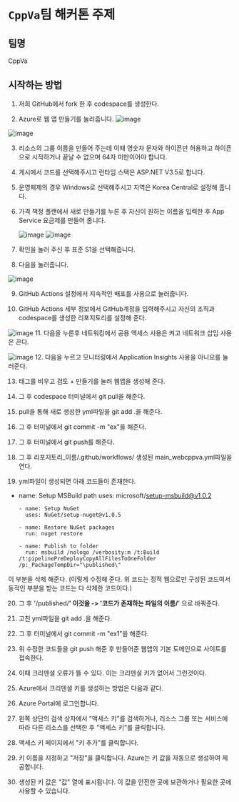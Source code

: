 # ` CppVa `팀 해커톤 주제

## 팀명

CppVa

## 시작하는 방법

1. 저희 GitHub에서 fork 한 후 codespace를 생성한다.
   
2. Azure로 웹 앱 만들기를 눌러줍니다.
![image](https://github.com/hackersground-kr/cppva/assets/74394824/fe6f9812-ce7d-4d23-a578-0506cdcb4d8d)

![image](https://github.com/hackersground-kr/cppva/assets/74394824/ff1f38b1-ea1f-4e19-ae12-d2aaa5bc2aad)

3. 리소스의 그룹 이름을 만들어 주는데 이때 영숫자 문자와 하이픈만 허용하고 하이픈으로 시작하거나 끝날 수 없으며 64자 미만이어야 합니다.

4. 게시에서 코드를 선택해주시고 런타임 스택은 ASP.NET V3.5로 합니다.

5. 운영체제의 경우 Windows로 선택해주시고 지역은 Korea Central로 설정해 줍니다.

6. 가격 책정 플랜에서 새로 만들기를 누른 후 자신이 원하는 이름을 입력한 후 App Service 요금제를 만들어 줍니다. 

   ![image](https://github.com/hackersground-kr/cppva/assets/74394824/dd30bdc0-f64a-4995-96b2-072cdd9b3478)
   ![image](https://github.com/hackersground-kr/cppva/assets/74394824/3839a90c-3017-41c4-ad1f-dfd0aeb64ea5)

7. 확인을 눌러 주신 후 표준 S1을 선택해줍니다.

8. 다음을 눌러줍니다.

![image](https://github.com/hackersground-kr/cppva/assets/74394824/a5b485c4-876d-48ec-8def-648551132f9e)

9. GitHub Actions 설정에서 지속적인 배포를 사용으로 눌러줍니다.

10. GitHub Actions 세부 정보에서 GitHub계정을 입력해주시고 자신의 조직과 codespace를 생성한
    리포지토리를 설정해 준다.

 ![image](https://github.com/hackersground-kr/cppva/assets/74394824/d0794e0b-35f5-4779-b402-c61df084f428)
11. 다음을 누른후 네트워킹에서 공용 액세스 사용은 켜고 네트워크 삽입 사용은 끈다.

 ![image](https://github.com/hackersground-kr/cppva/assets/74394824/df51e27e-6193-43dc-af77-1db21967f3ca)
12. 다음을 누르고 모니터링에서 Application Insights 사용을 아니요를 눌러준다.

13. 태그를 비우고 검토 + 만들기를 눌러 웹앱을 생성해 준다.

14. 그 후 codespace 터미널에서 git pull을 해준다.

15.  pull을 통해 새로 생성한 yml파일을 git add .을 해준다.
  
16. 그 후 터미널에서 git commit -m "ex"을 해준다.

17. 그 후 터미널에서 git push를 해준다.
   
18. 그 후 리포지토리_이름/.github/workflows/ 생성된 main_webcppva.yml파일을 연다.
 
19. yml파일이 생성되면 아래 코드들이 존재한다.

- name: Setup MSBuild path
        uses: microsoft/setup-msbuild@v1.0.2

      - name: Setup NuGet
        uses: NuGet/setup-nuget@v1.0.5

      - name: Restore NuGet packages
        run: nuget restore

      - name: Publish to folder
        run: msbuild /nologo /verbosity:m /t:Build /t:pipelinePreDeployCopyAllFilesToOneFolder /p:_PackageTempDir="\published\"

이 부분을 삭제 해준다. (이렇게 수정해 준다. 위 코드는 정적 웹으로만 구성된 코드여서 동적인 부분을 받는 코드는 다 삭제한 코드이다.)

20. 그 후 '/published/**'  이것을 -> '코드가 존재하는 파일의 이름/**' 으로 바꿔준다.

21. 고친 yml파일을 git add .을 해준다.
  
22. 그 후 터미널에서 git commit -m "ex1"을 해준다.

23. 위 수정한 코드들을 git push 해준 후 만들어준 웹앱의 기본 도메인으로 사이트를 접속한다.

24. 이때 크리덴셜 오류가 뜰 수 있다. 이는 크리덴셜 키가 없어서 그런것이다.

25.  Azure에서 크리덴셜 키를 생성하는 방법은 다음과 같다.

26. Azure Portal에 로그인합니다.

27. 왼쪽 상단의 검색 상자에서 "액세스 키"를 검색하거나, 리소스 그룹 또는 서비스에 따라 다른 리소스를 선택한 후 "액세스 키"를 클릭합니다.

28. 액세스 키 페이지에서 "키 추가"를 클릭합니다.

29. 키 이름을 지정하고 "저장"을 클릭합니다. Azure는 키 값을 자동으로 생성하여 제공합니다.

30. 생성된 키 값은 "값" 열에 표시됩니다. 이 값을 안전한 곳에 보관하거나 필요한 곳에 사용할 수 있습니다.
